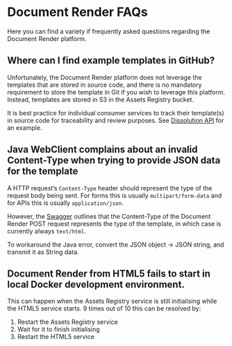 # Document Render FAQs

Here you can find a variety if frequently asked questions regarding the Document Render platform.

 
## Where can I find example templates in GitHub?

Unfortunately, the Document Render platform does not leverage the templates that are stored in source code, and there is no mandatory requirement to store the template in Git if you wish to leverage this platform. Instead, templates are stored in S3 in the Assets Registry bucket.

It is best practice for individual consumer services to track their template(s) in source code for traceability and review purposes. See [Dissolution API](https://github.com/companieshouse/dissolution-api) for an example.

## Java WebClient complains about an invalid Content-Type when trying to provide JSON data for the template

A HTTP request’s `Content-Type` header should represent the type of the request body being sent. For forms this is usually `multipart/form-data` and for APIs this is usually `application/json`.

However, the [Swagger](https://github.com/companieshouse/document-render-service/blob/master/spec/swagger.json) outlines that the Content-Type of the Document Render POST request represents the type of the template, in which case is currently always `text/html`.

To workaround the Java error, convert the JSON object → JSON string, and transmit it as String data.

## Document Render from HTML5 fails to start in local Docker development environment.

This can happen when the Assets Registry service is still initialising while the HTML5 service starts. 9 times out of 10 this can be resolved by:

1. Restart the Assets Registry service
2. Wait for it to finish initialising
3. Restart the HTML5 service